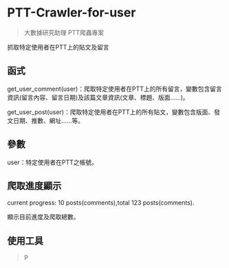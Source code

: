 # PTT-Crawler-for-user

>大數據研究助理 PTT爬蟲專案

抓取特定使用者在PTT上的貼文及留言

## 函式

get_user_comment(user)：爬取特定使用者在PTT上的所有留言，變數包含留言資訊(留言內容、留言日期)及該篇文章資訊(文章、標題、版面......)。

get_user_post(user)：爬取特定使用者在PTT上的所有貼文，變數包含版面、發文日期、推數、網址......等。

## 參數

user：特定使用者在PTT之帳號。

## 爬取進度顯示

current progress: 10 posts(comments),total 123 posts(comments).

顯示目前進度及爬取總數。

## 使用工具
>P
